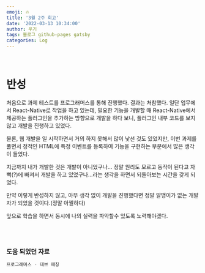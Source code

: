 ```yaml
---
emoji: 🔥
title: '3월 2주 회고'
date: '2022-03-13 10:34:00'
author: 우기
tags: 블로그 github-pages gatsby
categories: Log
---
```


<br>

# 반성

처음으로 과제 테스트를 프로그래머스를 통해 진행했다. 결과는 처참했다.
일단 업무에서 React-Native로 작업을 하고 있는데, 필요한 기능을 개발할 때 React-Native에서 제공하는 플러그인을 추가하는 방향으로 개발을 하다 보니, 플러그인 내부 코드를 보지 않고 개발을 진행하고 있었다.

물론, 웹 개발을 일 시작하면서 거의 하지 못해서 많이 낯선 것도 있었지만, 이번 과제를 풀면서 정적인 HTML에 특정 이벤트를 등록하여 기능을 구현하는 부분에서 많은 생각이 들었다.

지금까지 내가 개발한 것은 개발이 아니었구나... 정말 원리도 모르고 동작이 된다고 자뻑(?)에 빠져서 개발을 하고 있었구나...라는 생각을 하면서 되돌아보는 시간을 갖게 되었다.

만약 이렇게 반성하지 않고, 아무 생각 없이 개발을 진행했다면 정말 알맹이가 없는 개발자가 되었을 것이다.(정말 아찔하다)

앞으로 학습을 하면서 동시에 나의 실력을 파악할수 있도록 노력해야겠다.

<br>
<br>

### 도움 되었던 자료

```js
프로그래머스 - 데브 매칭
```

```toc

```
